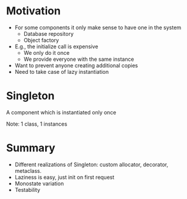 # Motivation

- For some components it only make sense to have one in the system
  - Database repository
  - Object factory
- E.g., the initialize call is expensive
  - We only do it once
  - We provide everyone with the same instance
- Want to prevent anyone creating additional copies
- Need to take case of lazy instantiation

# Singleton

A component which is instantiated only once

Note: 1 class, 1 instances

# Summary

- Different realizations of Singleton: custom allocator, decorator, metaclass.
- Laziness is easy, just init on first request
- Monostate variation
- Testability
